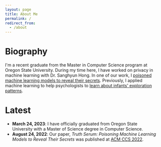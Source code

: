 ```yaml
---
layout: page
title: About Me
permalink: /
redirect_from:
  - /about
---
```


# Biography
I'm a recent graduate from the Master in Computer Science program at Oregon State University. During my time here, I have worked on privacy in machine learning with Dr. Sanghyun Hong. In one of our work, I [poisoned machine learning models to reveal their secrets](https://dl.acm.org/doi/10.1145/3548606.3560554). Previously, I applied machine learning to help psychologists to [learn about infants' exploration patterns](https://www.ncbi.nlm.nih.gov/pmc/articles/PMC8988848/). 

# Latest
- **March 24, 2023**: I have officially graduated from Oregon State University with a Master of Science degree in Computer Science.
- **August 24, 2022**: Our paper, *Truth Serum: Poisoning Machine Learning Models to Reveal Their Secrets* was published at [ACM CCS 2022](https://dl.acm.org/doi/10.1145/3548606.3560554). 


